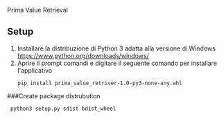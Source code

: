 Prima Value Retrieval

## Setup
1. Installare la distribuzione di Python 3 adatta alla versione di Windows https://www.python.org/downloads/windows/
2. Aprire il prompt comandi e digitare il seguente comando per installare l'applicativo 
    ```
    pip install prima_value_retriver-1.0-py3-none-any.whl
    ```


###Create package distrubution
```
 python3 setup.py sdist bdist_wheel 
```